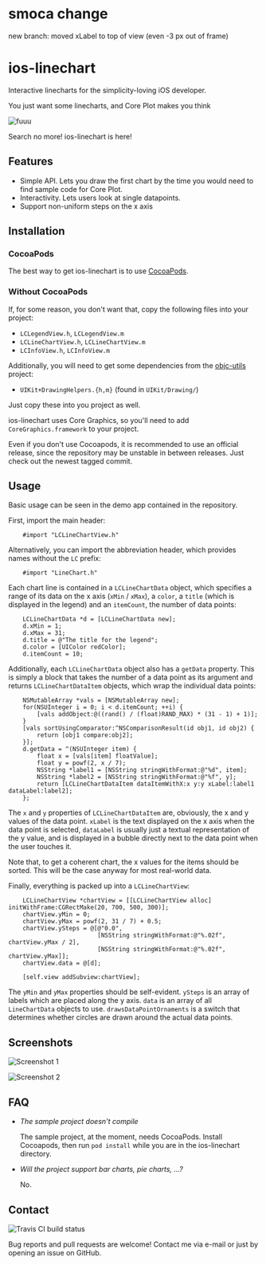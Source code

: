# smoca change

new branch: moved xLabel to top of view (even -3 px out of frame)

# ios-linechart
Interactive linecharts for the simplicity-loving iOS developer.

You just want some linecharts, and Core Plot makes you think

![fuuu](doc/rage.png)

Search no more! ios-linechart is here!

## Features
- Simple API. Lets you draw the first chart by the time you would need to find sample code for Core Plot.
- Interactivity. Lets users look at single datapoints.
- Support non-uniform steps on the x axis

## Installation

### CocoaPods
The best way to get ios-linechart is to use [CocoaPods](http://cocoapods.org/). 

### Without CocoaPods

If, for some reason, you don't want that, copy the following files into your project:

* `LCLegendView.h`, `LCLegendView.m`
* `LCLineChartView.h`, `LCLineChartView.m`
* `LCInfoView.h`, `LCInfoView.m`

Additionally, you will need to get some dependencies from the [objc-utils](https://github.com/mruegenberg/objc-utils) project:

* `UIKit+DrawingHelpers.{h,m}` (found in `UIKit/Drawing/`)

Just copy these into you project as well.

ios-linechart uses Core Graphics, so you'll need to add `CoreGraphics.framework` to your project.

Even if you don't use Cocoapods, it is recommended to use an official release, since the repository may be unstable in  between releases. Just check out the newest tagged commit.



## Usage

Basic usage can be seen in the demo app contained in the repository.

First, import the main header:

```obj-c
    #import "LCLineChartView.h"
```

Alternatively, you can import the abbreviation header, which provides names without the `LC` prefix:
```obj-c
    #import "LineChart.h"
```
    
Each chart line is contained in a `LCLineChartData` object, which specifies a range of its data on the x axis (`xMin` / `xMax`), a `color`, a `title` (which is displayed in the legend) and an `itemCount`, the number of data points:

```obj-c
    LCLineChartData *d = [LCLineChartData new];
    d.xMin = 1;
    d.xMax = 31;
    d.title = @"The title for the legend";
    d.color = [UIColor redColor];
    d.itemCount = 10;
```
    
Additionally, each `LCLineChartData` object also has a `getData` property. This is simply a block that takes the number of a data point as its     argument and returns `LCLineChartDataItem` objects, which wrap the individual data points:

```obj-c
    NSMutableArray *vals = [NSMutableArray new];
    for(NSUInteger i = 0; i < d.itemCount; ++i) {
        [vals addObject:@((rand() / (float)RAND_MAX) * (31 - 1) + 1)];
    }
    [vals sortUsingComparator:^NSComparisonResult(id obj1, id obj2) {
        return [obj1 compare:obj2];
    }];
    d.getData = ^(NSUInteger item) {
        float x = [vals[item] floatValue];
        float y = powf(2, x / 7);
        NSString *label1 = [NSString stringWithFormat:@"%d", item];
        NSString *label2 = [NSString stringWithFormat:@"%f", y];
        return [LCLineChartDataItem dataItemWithX:x y:y xLabel:label1 dataLabel:label2];
    };
```
    
The `x` and `y` properties of `LCLineChartDataItem` are, obviously, the x and y values of the data point. `xLabel` is the text displayed on the x axis when the data point is selected, `dataLabel` is usually just a textual representation of the y value, and is displayed in a bubble directly next to the data point when the user touches it.

Note that, to get a coherent chart, the x values for the items should be sorted. This will be the case anyway for most real-world data. 

Finally, everything is packed up into a `LCLineChartView`:

```obj-c
    LCLineChartView *chartView = [[LCLineChartView alloc] initWithFrame:CGRectMake(20, 700, 500, 300)];
    chartView.yMin = 0;
    chartView.yMax = powf(2, 31 / 7) + 0.5;
    chartView.ySteps = @[@"0.0",
                         [NSString stringWithFormat:@"%.02f", chartView.yMax / 2],
                         [NSString stringWithFormat:@"%.02f", chartView.yMax]];
    chartView.data = @[d];

    [self.view addSubview:chartView];
```
    
The `yMin` and `yMax` properties should be self-evident. `ySteps` is an array of labels which are placed along the y axis. `data` is an array of all `LineChartData` objects to use. `drawsDataPointOrnaments` is a switch that determines whether circles are drawn around the actual data points.

## Screenshots
![Screenshot 1](doc/screenshot1.png)

![Screenshot 2](doc/screenshot2.png)

## FAQ

- *The sample project doesn't compile*

  The sample project, at the moment, needs CocoaPods. Install Cocoapods, then run `pod install` while you are in the ios-linechart directory.
  
- *Will the project support bar charts, pie charts, ...?*

  No.

## Contact

![Travis CI build status](https://api.travis-ci.org/mruegenberg/ios-linechart.png)

Bug reports and pull requests are welcome! Contact me via e-mail or just by opening an issue on GitHub.
